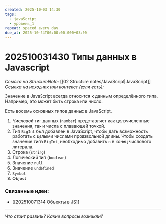 ```yaml
---
created: 2025-10-03 14:30
tags:
  - javaScript
  - уровень_1
repeat: spaced every day
due_at: 2025-10-24T06:00:00.000+03:00
---
```

# 202510031430 Типы данных в Javascript

*Ссылка на StructureNote:* [[02 Structure notes/JavaScript|JavaScript]]
*Ссылка на исходник или контекст (если есть):*

Значение в JavaScript всегда относится к данным определённого типа. Например, это может быть строка или число.

Есть восемь основных типов данных в JavaScript.

1) _Числовой_ тип данных (`number`) представляет как целочисленные значения, так и числа с плавающей точкой.
2) Тип `BigInt` был добавлен в JavaScript, чтобы дать возможность работать с целыми числами произвольной длины. Чтобы создать значение типа `BigInt`, необходимо добавить `n` в конец числового литерала.
3) Строка (`string`)
4) Логический тип (`boolean`)
5) Значение `null`
6) Значение `undefined`
7) `Symbol`
8) Object

### Связанные идеи:

* [[202510071344 Объекты в JS]] 

---

*Что стоит развить? Какие вопросы возникли?*
